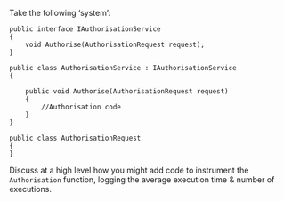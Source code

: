 Take the following ‘system’:


    public interface IAuthorisationService
    {
        void Authorise(AuthorisationRequest request);
    }
    
    public class AuthorisationService : IAuthorisationService
    {
    
        public void Authorise(AuthorisationRequest request)
        {
            //Authorisation code
        }
    }
    
    public class AuthorisationRequest
    {
    }


Discuss at a high level how you might add code to instrument the `Authorisation` function, logging the average execution time & number of executions.


 
